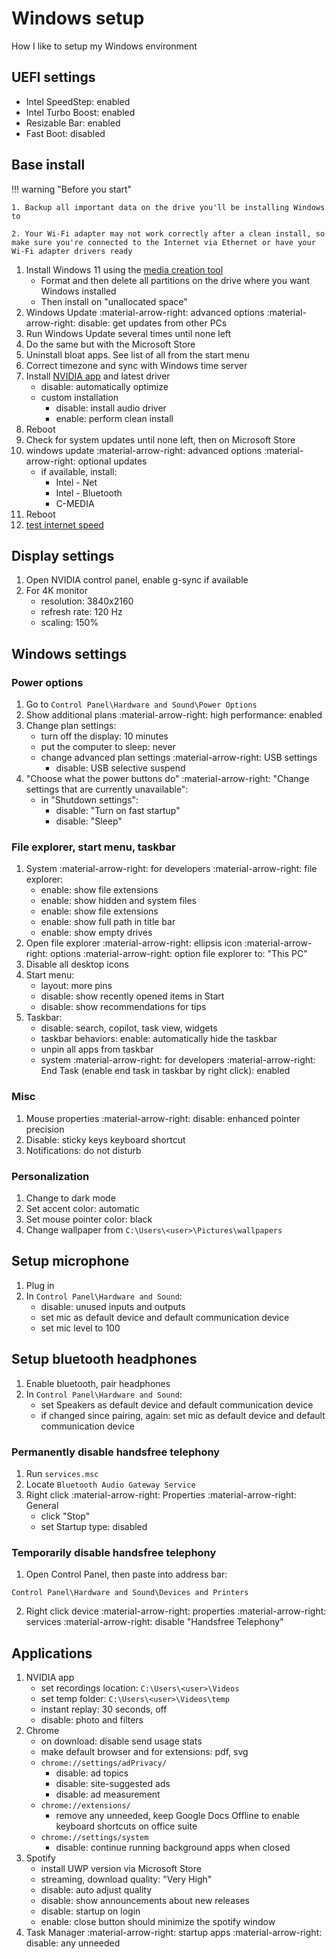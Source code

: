 # Windows setup
How I like to setup my Windows environment

## UEFI settings
- Intel SpeedStep: enabled
- Intel Turbo Boost: enabled
- Resizable Bar: enabled
- Fast Boot: disabled

## Base install
!!! warning "Before you start"

    1. Backup all important data on the drive you'll be installing Windows to

    2. Your Wi-Fi adapter may not work correctly after a clean install, so make sure you're connected to the Internet via Ethernet or have your Wi-Fi adapter drivers ready

1. Install Windows 11 using the [media creation tool](https://www.microsoft.com/en-us/software-download/windows11)
    - Format and then delete all partitions on the drive where you want Windows installed
    - Then install on "unallocated space" 
2. Windows Update :material-arrow-right: advanced options :material-arrow-right: disable: get updates from other PCs
3. Run Windows Update several times until none left
4. Do the same but with the Microsoft Store
5. Uninstall bloat apps. See list of all from the start menu
6. Correct timezone and sync with Windows time server
7. Install [NVIDIA app](https://www.nvidia.com/en-us/software/nvidia-app/) and latest driver
    - disable: automatically optimize
    - custom installation
        - disable: install audio driver
        - enable: perform clean install
8. Reboot
9. Check for system updates until none left, then on Microsoft Store
10. windows update :material-arrow-right: advanced options :material-arrow-right: optional updates
    - if available, install:
        - Intel - Net
        - Intel - Bluetooth
        - C-MEDIA
11. Reboot
12. [test internet speed](https://www.speedtest.net/)

## Display settings
1. Open NVIDIA control panel, enable g-sync if available
2. For 4K monitor
    - resolution: 3840x2160
    - refresh rate: 120 Hz
    - scaling: 150%

## Windows settings
### Power options
1. Go to `Control Panel\Hardware and Sound\Power Options`
2. Show additional plans :material-arrow-right: high performance: enabled
3. Change plan settings:
    - turn off the display: 10 minutes
    - put the computer to sleep: never
    - change advanced plan settings :material-arrow-right: USB settings
        - disable: USB selective suspend
4. "Choose what the power buttons do" :material-arrow-right: "Change settings that are currently unavailable":
    - in "Shutdown settings":
        - disable: "Turn on fast startup"
        - disable: "Sleep"

### File explorer, start menu, taskbar
1. System :material-arrow-right: for developers :material-arrow-right: file explorer:
    - enable: show file extensions
    - enable: show hidden and system files
    - enable: show file extensions
    - enable: show full path in title bar
    - enable: show empty drives
2. Open file explorer :material-arrow-right: ellipsis icon :material-arrow-right: options :material-arrow-right: option file explorer to: "This PC"
3. Disable all desktop icons
4. Start menu:
    - layout: more pins
    - disable: show recently opened items in Start
    - disable: show recommendations for tips
5. Taskbar:
    - disable: search, copilot, task view, widgets
    - taskbar behaviors: enable: automatically hide the taskbar
    - unpin all apps from taskbar
    - system :material-arrow-right: for developers :material-arrow-right: End Task (enable end task in taskbar by right click): enabled
### Misc
1. Mouse properties :material-arrow-right: disable: enhanced pointer precision
2. Disable: sticky keys keyboard shortcut
3. Notifications: do not disturb
### Personalization
1. Change to dark mode
2. Set accent color: automatic
3. Set mouse pointer color: black
4. Change wallpaper from `C:\Users\<user>\Pictures\wallpapers`


## Setup microphone
1. Plug in
2. In `Control Panel\Hardware and Sound`:
    - disable: unused inputs and outputs
    - set mic as default device and default communication device
    - set mic level to 100

## Setup bluetooth headphones
1. Enable bluetooth, pair headphones
2. In `Control Panel\Hardware and Sound`:
    - set Speakers as default device and default communication device
    - if changed since pairing, again: set mic as default device and default communication device
### Permanently disable handsfree telephony
1. Run `services.msc`
2. Locate `Bluetooth Audio Gateway Service`
3. Right click :material-arrow-right: Properties :material-arrow-right: General
    - click "Stop"
    - set Startup type: disabled
### Temporarily disable handsfree telephony
1. Open Control Panel, then paste into address bar:
```
Control Panel\Hardware and Sound\Devices and Printers
```
2. Right click device :material-arrow-right: properties :material-arrow-right: services :material-arrow-right: disable "Handsfree Telephony"

## Applications
1. NVIDIA app
    - set recordings location: `C:\Users\<user>\Videos`
    - set temp folder: `C:\Users\<user>\Videos\temp`
    - instant replay: 30 seconds, off
    - disable: photo and filters
2. Chrome
    - on download: disable send usage stats
    - make default browser and for extensions: pdf, svg
    - `chrome://settings/adPrivacy/`
        - disable: ad topics
        - disable: site-suggested ads
        - disable: ad measurement
    - `chrome://extensions/`
        - remove any unneeded, keep Google Docs Offline to enable keyboard shortcuts on office suite
    - `chrome://settings/system`
        - disable: continue running background apps when closed
3. Spotify
    - install UWP version via Microsoft Store
    - streaming, download quality: "Very High"
    - disable: auto adjust quality
	- disable: show announcements about new releases
	- disable: startup on login
	- enable: close button should minimize the spotify window
4. Task Manager :material-arrow-right: startup apps :material-arrow-right: disable: any unneeded


